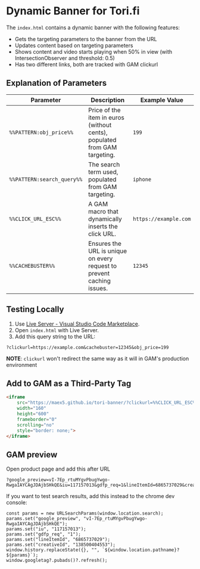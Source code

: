 # Dynamic Banner for Tori.fi
The `index.html` contains a dynamic banner with the following features:
- Gets the targeting parameters to the banner from the URL
- Updates content based on targeting parameters
- Shows content and video starts playing when 50% in view (with IntersectionObserver and threshold: 0.5)
- Has two different links, both are tracked with GAM clickurl

## Explanation of Parameters

| Parameter               | Description                                      | Example Value       |
|-------------------------|--------------------------------------------------|---------------------|
| `%%PATTERN:obj_price%%` | Price of the item in euros (without cents), populated from GAM targeting. | `199`               |
| `%%PATTERN:search_query%%` | The search term used, populated from GAM targeting. | `iphone`            |
| `%%CLICK_URL_ESC%%`     | A GAM macro that dynamically inserts the click URL. | `https://example.com` |
| `%%CACHEBUSTER%%`       | Ensures the URL is unique on every request to prevent caching issues. | `12345`             |

## Testing Locally
1. Use [Live Server - Visual Studio Code Marketplace](https://marketplace.visualstudio.com/items?itemName=ritwickdey.LiveServer).
2. Open `index.html` with Live Server.
3. Add this query string to the URL:

```
?clickurl=https://example.com&cachebuster=12345&obj_price=199
```
**NOTE**: `clickurl` won't redirect the same way as it will in GAM's production environment

## Add to GAM as a Third-Party Tag
```html
<iframe
    src="https://maex5.github.io/tori-banner/?clickurl=%%CLICK_URL_ESC%%&obj_price=%%PATTERN:obj_price%%&cachebuster=%%CACHEBUSTER%%"
    width="160"
    height="600"
    frameborder="0"
    scrolling="no"
    style="border: none;">
</iframe>
```

## GAM preview
Open product page and add this after URL
```
?google_preview=vI-7Ep_rtuMYgvPbugYwgo-RwgaIAYCAgJDAjbSHkQE&iu=117157013&gdfp_req=1&lineItemId=6865737029&creativeId=138500404553
```

If you want to test search results, add this instead to the chrome dev console:
```
const params = new URLSearchParams(window.location.search);
params.set("google_preview", "vI-7Ep_rtuMYgvPbugYwgo-RwgaIAYCAgJDAjbSHkQE");
params.set("iu", "117157013");
params.set("gdfp_req", "1");
params.set("lineItemId", "6865737029");
params.set("creativeId", "138500404553");
window.history.replaceState({}, "", `${window.location.pathname}?${params}`);
window.googletag?.pubads()?.refresh();
```
